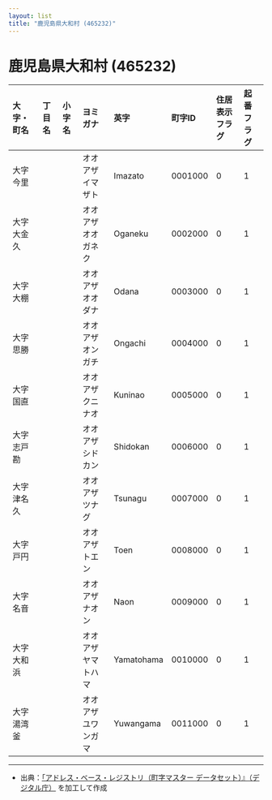 ```yaml
---
layout: list
title: "鹿児島県大和村 (465232)"
---
```


# 鹿児島県大和村 (465232)

| 大字・町名 | 丁目名 | 小字名 | ヨミガナ | 英字 | 町字ID | 住居表示フラグ | 起番フラグ |
|:---|:---|:---|:---|:---|:---|:---|:---|
| 大字今里 |  |  | オオアザイマザト | Imazato | 0001000 | 0 | 1 |
| 大字大金久 |  |  | オオアザオオガネク | Oganeku | 0002000 | 0 | 1 |
| 大字大棚 |  |  | オオアザオオダナ | Odana | 0003000 | 0 | 1 |
| 大字思勝 |  |  | オオアザオンガチ | Ongachi | 0004000 | 0 | 1 |
| 大字国直 |  |  | オオアザクニナオ | Kuninao | 0005000 | 0 | 1 |
| 大字志戸勘 |  |  | オオアザシドカン | Shidokan | 0006000 | 0 | 1 |
| 大字津名久 |  |  | オオアザツナグ | Tsunagu | 0007000 | 0 | 1 |
| 大字戸円 |  |  | オオアザトエン | Toen | 0008000 | 0 | 1 |
| 大字名音 |  |  | オオアザナオン | Naon | 0009000 | 0 | 1 |
| 大字大和浜 |  |  | オオアザヤマトハマ | Yamatohama | 0010000 | 0 | 1 |
| 大字湯湾釜 |  |  | オオアザユワンガマ | Yuwangama | 0011000 | 0 | 1 |

---

- 出典：[「アドレス・ベース・レジストリ（町字マスター データセット）』（デジタル庁）](https://www.digital.go.jp/policies/base_registry_address/) を加工して作成